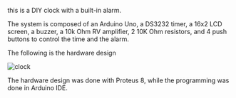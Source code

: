 this is a DIY clock with a built-in alarm.

The system is composed of an Arduino Uno, a DS3232 timer, a 16x2 LCD screen, a buzzer, a 10k Ohm RV amplifier, 2 10K Ohm resistors, and 4 push buttons to control the time and the alarm.

The following is the hardware design

![clock](https://github.com/med0amine/DYI-Clock/assets/151380756/b7256a15-6d65-4857-b6e5-42fe0c8777a7)

The hardware design was done with Proteus 8, while the programming was done in Arduino IDE.


